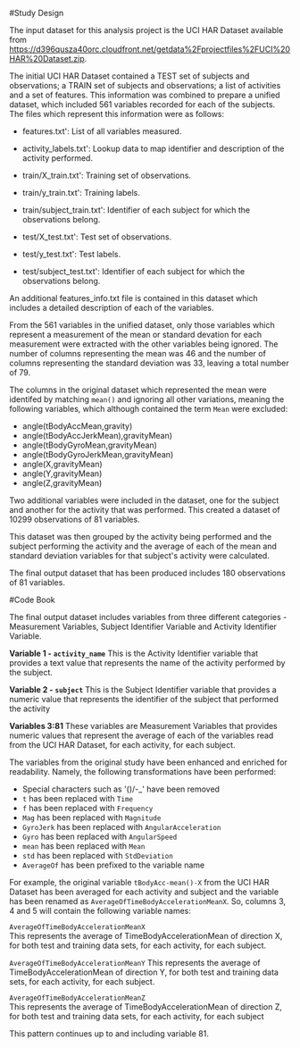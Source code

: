 #Study Design

The input dataset for this analysis project is the UCI HAR Dataset available from https://d396qusza40orc.cloudfront.net/getdata%2Fprojectfiles%2FUCI%20HAR%20Dataset.zip.  

The initial UCI HAR Dataset contained a TEST set of subjects and observations;  a TRAIN set of subjects and observations; a list of activities and a set of features. This information was combined to prepare a unified dataset, which included 561 variables recorded for each of the subjects.  The files which represent this information were as follows:

* features.txt': List of all variables measured.

* activity_labels.txt': Lookup data to map identifier and description of the activity performed.

* train/X_train.txt': Training set of observations.

* train/y_train.txt': Training labels.

* train/subject_train.txt': Identifier of each subject for which the observations belong.

* test/X_test.txt': Test set of observations.

* test/y_test.txt': Test labels.

* test/subject_test.txt': Identifier of each subject for which the observations belong.

An additional features_info.txt file is contained in this dataset which includes a detailed description of each of the variables.

From the 561 variables in the unified dataset, only those variables which represent a measurement of the mean or standard devation for each measurement were extracted with the other variables being ignored.  The number of columns representing the mean was 46 and the number of columns representing the standard deviation was 33, leaving a total number of 79.  

The columns in the original dataset which represented the mean were identifed by matching `mean()` and ignoring all other variations, meaning the following variables, which although contained the term `Mean` were excluded:
* angle(tBodyAccMean,gravity)
* angle(tBodyAccJerkMean),gravityMean)
* angle(tBodyGyroMean,gravityMean)
* angle(tBodyGyroJerkMean,gravityMean)
* angle(X,gravityMean)
* angle(Y,gravityMean)
* angle(Z,gravityMean)

Two additional variables were included in the dataset, one for the subject and another for the activity that was performed. This created a dataset of 10299 observations of 81 variables.

This dataset was then grouped by the activity being performed and the subject performing the activity and the average of each of the mean and standard deviation variables for that subject's activity were calculated.

The final output dataset that has been produced includes 180 observations of 81 variables.

#Code Book

The final output dataset includes variables from three different categories - Measurement Variables, Subject Identifier Variable and Activity Identifier Variable.

**Variable 1 - `activity_name`**
This is the Activity Identifier variable that provides a text value that represents the name of the activity performed by the subject.

**Variable 2 - `subject`**
This is the Subject Identifier variable that provides a numeric value that represents the identifier of the subject that performed the activity

**Variables 3:81**
These variables are Measurement Variables that provides numeric values that represent the average of each of the variables read from the UCI HAR Dataset, for each activity, for each subject.

The variables from the original study have been enhanced and enriched for readability.  Namely, the following transformations have been performed:

* Special characters such as '()/-_' have been removed
* `t` has been replaced with `Time`
* `f` has been replaced with `Frequency`
* `Mag` has been replaced with `Magnitude`
* `GyroJerk` has been replaced with `AngularAcceleration`
* `Gyro` has been replaced with `AngularSpeed`
* `mean` has been replaced with `Mean`
* `std` has been replaced with `StdDeviation`
* `AverageOf` has been prefixed to the variable name

For example, the original variable `tBodyAcc-mean()-X` from the UCI HAR Dataset has been averaged for each activity and subject and the variable has been renamed as `AverageOfTimeBodyAccelerationMeanX`.  So, columns 3, 4 and 5 will contain the following variable names:

`AverageOfTimeBodyAccelerationMeanX`	
This represents the average of TimeBodyAccelerationMean of direction X, for both test and training data sets, for each activity, for each subject.

`AverageOfTimeBodyAccelerationMeanY`
This represents the average of TimeBodyAccelerationMean of direction Y, for both test and training data sets, for each activity, for each subject.

`AverageOfTimeBodyAccelerationMeanZ`	
This represents the average of TimeBodyAccelerationMean of direction Z, for both test and training data sets, for each activity, for each subject	

This pattern continues up to and including variable 81.
